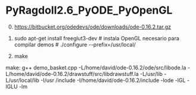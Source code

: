 # PyRagdoll2.6_PyODE_PyOpenGL

0. https://bitbucket.org/odedevs/ode/downloads/ode-0.16.2.tar.gz 

1. sudo apt-get install freeglut3-dev # instala OpenGL necesario para compilar demos # ./configure --prefix=/usr/local/

2. make

make:
  g++ demo_basket.cpp -L/home/david/ode-0.16.2/ode/src/libode.la -L/home/david/ode-0.16.2/drawstuff/src/libdrawstuff.la -L/usr/lib -L/usr/local/lib -I/usr     /include -I/home/david/ode-0.16.2/include -lode -lGL -lGLU -lm
